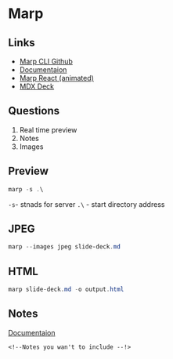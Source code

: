 # Marp

## Links

- [Marp CLI Github](https://github.com/marp-team/marp-cli)
- [Documentaion](https://marpit.marp.app/usage?id=presenter-notes)
- [Marp React (animated)](https://github.com/marp-team/marp-react)
- [MDX Deck](https://github.com/jxnblk/mdx-deck#examples)

## Questions

1. Real time preview
2. Notes
3. Images

## Preview

```PowerShell
marp -s .\
```
`-s`- stnads for server
`.\` - start directory address	

## JPEG
```PowerShell
marp --images jpeg slide-deck.md
```

## HTML

```PowerShell
marp slide-deck.md -o output.html
```

## Notes

[Documentaion](https://marpit.marp.app/usage?id=presenter-notes)

`<!--Notes you wan't to include --!>`

